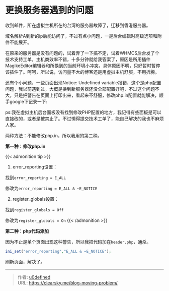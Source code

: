# 更换服务器遇到的问题


收到邮件，所在虚拟主机所在的台湾的服务器故障了，迁移到香港服务器。

域名解析A到新的ip后能访问了，不过有点小问题，一是后台编辑时高级选项和附件不能展开。

在原来的服务器是没有问题的，试着弄了一下搞不定，试着WHMCS后台发了个技术支持工单，主机商效率不错，十多分钟就给我答案了，原因是所用插件MagikeEditor编辑器和所换到的当前环境小冲突，具体原因不明，只好暂时暂停该插件了。呵呵，所以说，访问量不大的博客还是用虚拟主机舒服，不用折腾。

还有个小问题，一些页面出现Notice: Undefined variable报错，这个是php配置问题，我以前遇到过，大概是换到新服务器还没全部配置好吧，不过这个问题不大，只是把警告在页面上打印出来，看起来不舒服，修改php.in配置就能解决，顺手google下记录一下:

ps:我在虚拟主机后台面板没有找到修改PHP配置的地方，我记得有些面板是可以直接改的，或者是被禁止了。不过懒得提交技术工单了，能自己解决的我也不麻烦人家。

两种方法：不能修改php.in，所以我用的第二种。

**第一种：修改php.in**


{{< admonition tip >}}
1. error_reporting设置：

找到`error_reporting = E_ALL`

修改为`error_reporting = E_ALL & ~E_NOTICE`

2. register_globals设置：

找到`register_globals = Off`

修改为`register_globals = On`
{{< /admonition >}}

**第二种：php代码添加**

因为不止是单个页面出现这种警告，所以我把代码加在`header.php`，通杀。

```php
ini_set("error_reporting","E_ALL & ~E_NOTICE");
```
刷新页面，解决了。


---

> 作者: [u0defined](http://clearsky.me/)  
> URL: https://clearsky.me/blog-moving-problem/  

